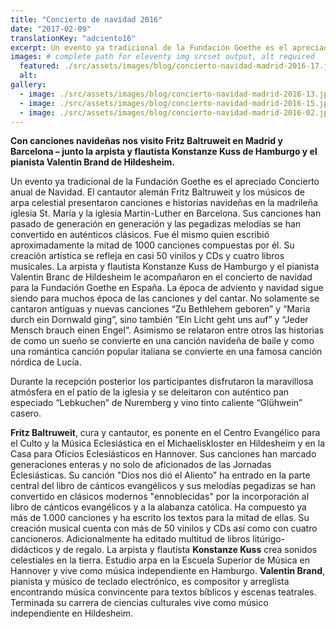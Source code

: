 ```yaml
---
title: "Concierto de navidad 2016"
date: "2017-02-09"
translationKey: "adciento16"
excerpt: Un evento ya tradicional de la Fundación Goethe es el apreciado Concierto anual de Navidad. Este año con el cantautor alemán Fritz Baltruweit y los músicos de arpa celestial.
images: # complete path for eleventy img srcset output, alt required
  featured: ./src/assets/images/blog/concierto-navidad-madrid-2016-17.jpg
  alt:
gallery:
  - image: ./src/assets/images/blog/concierto-navidad-madrid-2016-13.jpg
  - image: ./src/assets/images/blog/concierto-navidad-madrid-2016-15.jpg
  - image: ./src/assets/images/blog/concierto-navidad-madrid-2016-02.jpg
---
```


**Con canciones navideñas nos visito Fritz Baltruweit en Madrid y Barcelona – junto la arpista y flautista Konstanze Kuss de Hamburgo y el pianista Valentin Brand de Hildesheim.**

Un evento ya tradicional de la Fundación Goethe es el apreciado Concierto anual de Navidad. El cantautor alemán Fritz Baltruweit y los músicos de arpa celestial presentaron canciones e historias navideñas en la madrileña iglesia St. María y la iglesia Martin-Luther en Barcelona. Sus canciones han pasado de generación en generación y las pegadizas melodías se han convertido en auténticos clásicos. Fue él mismo quien escribió aproximadamente la mitad de 1000 canciones compuestas por él. Su creación artística se refleja en casi 50 vinilos y CDs y cuatro libros musicales. La arpista y flautista Konstanze Kuss de Hamburgo y el pianista Valentin Branc de Hildesheim le acompañaron en el concierto de navidad para la Fundación Goethe en España. La época de adviento y navidad sigue siendo para muchos época de las canciones y del cantar. No solamente se cantaron antiguas y nuevas canciones “Zu Bethlehem geboren” y “Maria durch ein Dornwald ging”, sino también “Ein Licht geht uns auf” y “Jeder Mensch brauch einen Engel”. Asimismo se relataron entre otros las historias de como un sueño se convierte en una canción navideña de baile y como una romántica canción popular italiana se convierte en una famosa canción nórdica de Lucía.

Durante la recepción posterior los participantes disfrutaron la maravillosa atmósfera en el patio de la iglesia y se deleitaron con auténtico pan especiado “Lebkuchen” de Nuremberg y vino tinto caliente “Glühwein” casero.

**Fritz Baltruweit**, cura y cantautor, es ponente en el Centro Evangélico para el Culto y la Música Eclesiástica en el Michaeliskloster en Hildesheim y en la Casa para Oficios Eclesiásticos en Hannover. Sus canciones han marcado generaciones enteras y no solo de aficionados de las Jornadas Eclesiásticas. Su canción "Dios nos dió el Aliento" ha entrado en la parte central del libro de cánticos evangélicos y sus melodías pegadizas se han convertido en clásicos modernos "ennoblecidas" por la incorporación al libro de cánticos evangélicos y a la alabanza católica. Ha compuesto ya más de 1.000 canciones y ha escrito los textos para la mitad de ellas. Su creación musical cuenta con más de 50 vinilos y CDs así como con cuatro cancioneros. Adicionalmente ha editado multitud de libros litúrigo-didácticos y de regalo. La arpista y flautista **Konstanze Kuss** crea sonidos celestiales en la tierra. Estudio arpa en la Escuela Superior de Música en Hannover y vive como música independiente en Hamburgo. **Valentin Brand**, pianista y músico de teclado electrónico, es compositor y arreglista encontrando música convincente para textos bíblicos y escenas teatrales. Terminada su carrera de ciencias culturales vive como músico independiente en Hildesheim.
